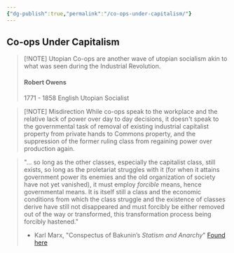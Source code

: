 ```yaml
---
{"dg-publish":true,"permalink":"/co-ops-under-capitalism/"}
---
```



## Co-ops Under Capitalism

>[!NOTE] Utopian
>Co-ops are another wave of utopian socialism akin to what was seen during the Industrial Revolution. 
>#### Robert Owens
>1771 - 1858
>English Utopian Socialist

>[!NOTE] Misdirection
>While co-ops speak to the workplace and the relative lack of power over day to day decisions, it doesn't speak to the governmental task of removal of existing industrial capitalist property from private hands to Commons property, and the suppression of the former ruling class from regaining power over production again.

>"... so long as the other classes, especially the capitalist class, still exists, so long as the proletariat struggles with it (for when it attains government power its enemies and the old organization of society have not yet vanished), it must employ _forcible_ means, hence governmental means. It is itself still a class and the economic conditions from which the class struggle and the existence of classes derive have still not disappeared and must forcibly be either removed out of the way or transformed, this transformation process being forcibly hastened."
>- Karl Marx, "Conspectus of Bakunin’s  _Statism and Anarchy_" [Found here](https://www.marxists.org/archive/marx/works/1874/04/bakunin-notes.htm)

